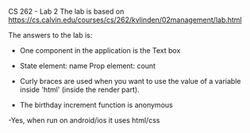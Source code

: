 CS 262 - Lab 2
The lab is based on https://cs.calvin.edu/courses/cs/262/kvlinden/02management/lab.html

The answers to the lab is:
- One component in the application is the Text box

- State element: name 
  Prop element: count

- Curly braces are used when you want to use the value of a variable inside 'html' (inside the render part). 

- The birthday increment function is anonymous

-Yes, when run on android/ios it uses html/css
